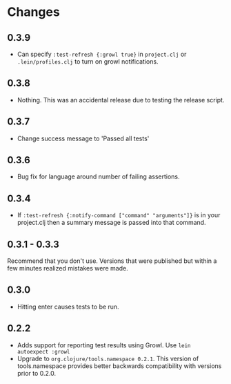 # Changes

## 0.3.9

- Can specify `:test-refresh {:growl true}` in `project.clj` or
`.lein/profiles.clj` to turn on growl notifications.

## 0.3.8

- Nothing. This was an accidental release due to testing the release
  script.
  
## 0.3.7

- Change success message to 'Passed all tests'

## 0.3.6

- Bug fix for language around number of failing assertions.

## 0.3.4

- If `:test-refresh {:notify-command ["command" "arguments"]}` is in
  your project.clj then a summary message is passed into that command.

## 0.3.1 - 0.3.3

Recommend that you don't use. Versions that were published but within
a few minutes realized mistakes were made.

## 0.3.0

- Hitting enter causes tests to be run.

## 0.2.2

- Adds support for reporting test results using Growl. Use `lein
autoexpect :growl`
- Upgrade to `org.clojure/tools.namespace 0.2.1`. This version of
  tools.namespace provides better backwards compatibility with
  versions prior to 0.2.0.
